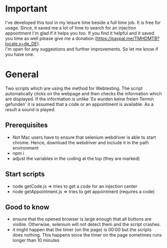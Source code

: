 # Important
I've developed this tool in my leisure time beside a full time job. It is free for usage. Since, it saved me a lot of time to search for an injection appointment I'm glad if it helps you too. If you find it helpful and it saved you time as well please give me a donation (https://paypal.me/TMHDMTB?locale.x=de_DE). <br>
I'm open for any suggestions and further improvements. So let me know if you have one.

# General
Two scripts which are using the method for Webtesting. The script automatically clicks on the webpage and then checks the information which are displayed. If the information is unlike 'Es wurden keine freien Termin gefunden' it is assumed that a code or an appointment is available. As a result a sound is played.

## Prerequisites
- Not Mac users have to ensure that selenium webdriver is able to start chrome. Hence, download the webdriver and include it in the path environment
- npm i
- adjust the variables in the coding at the top (they are marked)

## Start scripts
- node getCode.js => tries to get a code for an injection center
- node getAppointment.js => tries to get appointment (requires a code)

## Good to know
- ensure that the opened browser is large enough that all buttons are visible. Otherwise, selenium will not detect them and the script crashes.
- it might happen that the timer (on the page) is 00:00 but the scripts does nothing. This happens since the timer on the page sometimes runs longer than 10 minutes